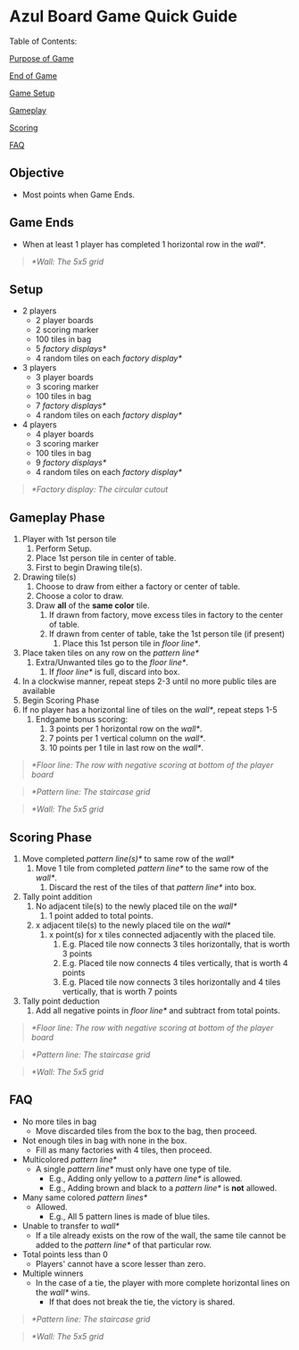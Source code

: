 # Azul Board Game Quick Guide

Table of Contents:

[Purpose of Game](#objective)

[End of Game](#game-ends)

[Game Setup](#setup)

[Gameplay](#gameplay-phase)

[Scoring](#scoring-phase)

[FAQ](#faq)

## Objective
- Most points when Game Ends.

## Game Ends
- When at least 1 player has completed 1 horizontal row in the _wall*_.

> _*Wall: The 5x5 grid_

## Setup
- 2 players
    - 2 player boards
    - 2 scoring marker
	- 100 tiles in bag
	- 5 _factory displays*_
	- 4 random tiles on each _factory display*_
- 3 players
	- 3 player boards
	- 3 scoring marker
	- 100 tiles in bag
	- 7 _factory displays*_
	- 4 random tiles on each _factory display*_
- 4 players
	- 4 player boards
	- 3 scoring marker
	- 100 tiles in bag
	- 9 _factory displays*_
	- 4 random tiles on each _factory display*_

> _*Factory display: The circular cutout_

## Gameplay Phase
1. Player with 1st person tile
    1. Perform Setup.
    2. Place 1st person tile in center of table.
    3. First to begin Drawing tile(s).
2. Drawing tile(s)
    1. Choose to draw from either a factory or center of table.
    2. Choose a color to draw.
    3. Draw **all** of the **same color** tile.
        1. If drawn from factory, move excess tiles in factory to the center of table.
        2. If drawn from center of table, take the 1st person tile (if present)
            1. Place this 1st person tile in _floor line*_.
3. Place taken tiles on any row on the _pattern line*_
    1. Extra/Unwanted tiles go to the _floor line*_.
        1. If _floor line*_ is full, discard into box.
4. In a clockwise manner, repeat steps 2-3 until no more public tiles are available
5. Begin Scoring Phase
6. If no player has a horizontal line of tiles on the _wall*_, repeat steps 1-5
    1. Endgame bonus scoring:
        1. 3 points per 1 horizontal row on the _wall*_.
        2. 7 points per 1 vertical column on the _wall*_.
        3. 10 points per 1 tile in last row on the _wall*_.

> _*Floor line: The row with negative scoring at bottom of the player board_

> _*Pattern line: The staircase grid_

> _*Wall: The 5x5 grid_

## Scoring Phase
1. Move completed _pattern line(s)*_ to same row of the _wall*_
    1. Move 1 tile from completed _pattern line*_ to the same row of the _wall*_.
        1. Discard the rest of the tiles of that _pattern line*_ into box.
2. Tally point addition
    1. No adjacent tile(s) to the newly placed tile on the _wall*_
        1. 1 point added to total points.
    2. x adjacent tile(s) to the newly placed tile on the _wall*_
        1. x point(s) for x tiles connected adjacently with the placed tile.
            1. E.g. Placed tile now connects 3 tiles horizontally, that is worth 3 points
            2. E.g. Placed tile now connects 4 tiles vertically, that is worth 4 points
            3. E.g. Placed tile now connects 3 tiles horizontally and 4 tiles vertically, that is worth 7 points
3. Tally point deduction
	1. Add all negative points in _floor line*_ and subtract from total points.

> _*Floor line: The row with negative scoring at bottom of the player board_

> _*Pattern line: The staircase grid_

> _*Wall: The 5x5 grid_

## FAQ
- No more tiles in bag
    - Move discarded tiles from the box to the bag, then proceed.
- Not enough tiles in bag with none in the box.
    - Fill as many factories with 4 tiles, then proceed.
- Multicolored _pattern line*_
    - A single _pattern line*_ must only have one type of tile. 
        - E.g., Adding only yellow to a _pattern line*_ is allowed.
        - E.g., Adding brown and black to a _pattern line*_ is **not** allowed.
- Many same colored _pattern lines*_
    - Allowed. 
        - E.g., All 5 pattern lines is made of blue tiles.
- Unable to transfer to _wall*_
    - If a tile already exists on the row of the wall, the same tile cannot be added to the _pattern line*_ of that particular row.
- Total points less than 0
    - Players' cannot have a score lesser than zero.
- Multiple winners
    - In the case of a tie, the player with more complete horizontal lines on the _wall*_ wins.
        - If that does not break the tie, the victory is shared.

> _*Pattern line: The staircase grid_

> _*Wall: The 5x5 grid_

